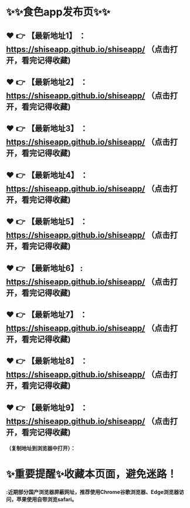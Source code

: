 # :sparkles::sparkles:食色app发布页:sparkles::sparkles:

 :heart: :point_right: 【最新地址1】 ：https://shiseapp.github.io/shiseapp/   （点击打开，看完记得收藏)
 ------
 :heart: :point_right: 【最新地址2】 ：https://shiseapp.github.io/shiseapp/   （点击打开，看完记得收藏)
 ------
 :heart: :point_right: 【最新地址3】 ：https://shiseapp.github.io/shiseapp/   （点击打开，看完记得收藏)
 ------
 :heart: :point_right: 【最新地址4】 ：https://shiseapp.github.io/shiseapp/   （点击打开，看完记得收藏)
 ------
 :heart: :point_right: 【最新地址5】 ：https://shiseapp.github.io/shiseapp/   （点击打开，看完记得收藏)
 ------
 :heart: :point_right: 【最新地址6】 : https://shiseapp.github.io/shiseapp/   （点击打开，看完记得收藏)
 ------
 :heart: :point_right: 【最新地址7】 ：https://shiseapp.github.io/shiseapp/   （点击打开，看完记得收藏)
 ------
 :heart: :point_right: 【最新地址8】 ：https://shiseapp.github.io/shiseapp/   （点击打开，看完记得收藏)
 ------
 :heart: :point_right: 【最新地址9】 ：https://shiseapp.github.io/shiseapp/   （点击打开，看完记得收藏)
  ------

  
#### （复制地址到浏览器中打开）：
# :sparkles:重要提醒:sparkles:收藏本页面，避免迷路！
#### :近期部分国产浏览器屏蔽网址，推荐使用Chrome谷歌浏览器、Edge浏览器访问，苹果使用自带浏览safari。
